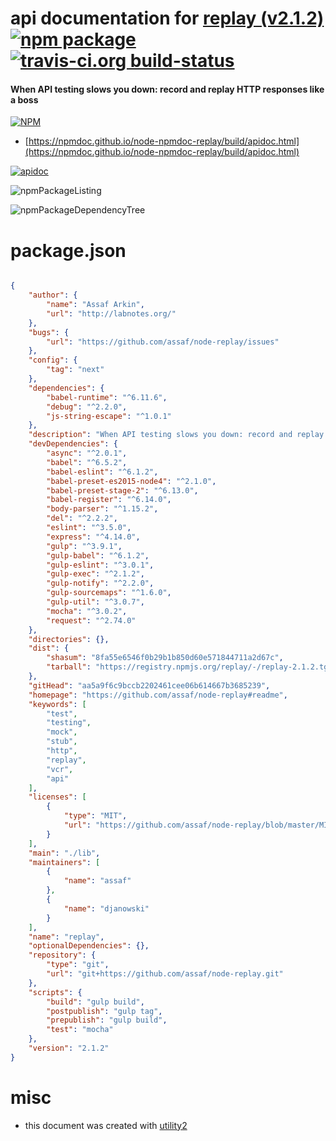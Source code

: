 # api documentation for  [replay (v2.1.2)](https://github.com/assaf/node-replay#readme)  [![npm package](https://img.shields.io/npm/v/npmdoc-replay.svg?style=flat-square)](https://www.npmjs.org/package/npmdoc-replay) [![travis-ci.org build-status](https://api.travis-ci.org/npmdoc/node-npmdoc-replay.svg)](https://travis-ci.org/npmdoc/node-npmdoc-replay)
#### When API testing slows you down: record and replay HTTP responses like a boss

[![NPM](https://nodei.co/npm/replay.png?downloads=true&downloadRank=true&stars=true)](https://www.npmjs.com/package/replay)

- [https://npmdoc.github.io/node-npmdoc-replay/build/apidoc.html](https://npmdoc.github.io/node-npmdoc-replay/build/apidoc.html)

[![apidoc](https://npmdoc.github.io/node-npmdoc-replay/build/screenCapture.buildCi.browser.%252Ftmp%252Fbuild%252Fapidoc.html.png)](https://npmdoc.github.io/node-npmdoc-replay/build/apidoc.html)

![npmPackageListing](https://npmdoc.github.io/node-npmdoc-replay/build/screenCapture.npmPackageListing.svg)

![npmPackageDependencyTree](https://npmdoc.github.io/node-npmdoc-replay/build/screenCapture.npmPackageDependencyTree.svg)



# package.json

```json

{
    "author": {
        "name": "Assaf Arkin",
        "url": "http://labnotes.org/"
    },
    "bugs": {
        "url": "https://github.com/assaf/node-replay/issues"
    },
    "config": {
        "tag": "next"
    },
    "dependencies": {
        "babel-runtime": "^6.11.6",
        "debug": "^2.2.0",
        "js-string-escape": "^1.0.1"
    },
    "description": "When API testing slows you down: record and replay HTTP responses like a boss",
    "devDependencies": {
        "async": "^2.0.1",
        "babel": "^6.5.2",
        "babel-eslint": "^6.1.2",
        "babel-preset-es2015-node4": "^2.1.0",
        "babel-preset-stage-2": "^6.13.0",
        "babel-register": "^6.14.0",
        "body-parser": "^1.15.2",
        "del": "^2.2.2",
        "eslint": "^3.5.0",
        "express": "^4.14.0",
        "gulp": "^3.9.1",
        "gulp-babel": "^6.1.2",
        "gulp-eslint": "^3.0.1",
        "gulp-exec": "^2.1.2",
        "gulp-notify": "^2.2.0",
        "gulp-sourcemaps": "^1.6.0",
        "gulp-util": "^3.0.7",
        "mocha": "^3.0.2",
        "request": "^2.74.0"
    },
    "directories": {},
    "dist": {
        "shasum": "8fa55e6546f0b29b1b850d60e571844711a2d67c",
        "tarball": "https://registry.npmjs.org/replay/-/replay-2.1.2.tgz"
    },
    "gitHead": "aa5a9f6c9bccb2202461cee06b614667b3685239",
    "homepage": "https://github.com/assaf/node-replay#readme",
    "keywords": [
        "test",
        "testing",
        "mock",
        "stub",
        "http",
        "replay",
        "vcr",
        "api"
    ],
    "licenses": [
        {
            "type": "MIT",
            "url": "https://github.com/assaf/node-replay/blob/master/MIT-LICENSE"
        }
    ],
    "main": "./lib",
    "maintainers": [
        {
            "name": "assaf"
        },
        {
            "name": "djanowski"
        }
    ],
    "name": "replay",
    "optionalDependencies": {},
    "repository": {
        "type": "git",
        "url": "git+https://github.com/assaf/node-replay.git"
    },
    "scripts": {
        "build": "gulp build",
        "postpublish": "gulp tag",
        "prepublish": "gulp build",
        "test": "mocha"
    },
    "version": "2.1.2"
}
```



# misc
- this document was created with [utility2](https://github.com/kaizhu256/node-utility2)
